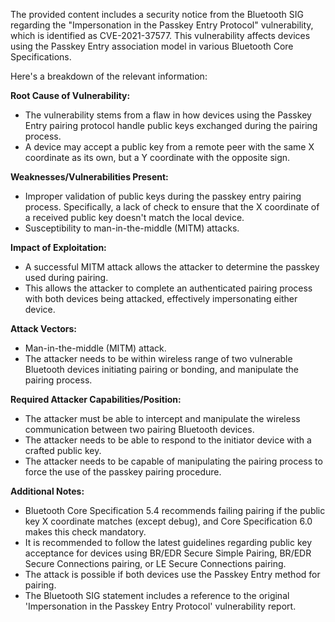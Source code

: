 The provided content includes a security notice from the Bluetooth SIG regarding the "Impersonation in the Passkey Entry Protocol" vulnerability, which is identified as CVE-2021-37577. This vulnerability affects devices using the Passkey Entry association model in various Bluetooth Core Specifications.

Here's a breakdown of the relevant information:

**Root Cause of Vulnerability:**
- The vulnerability stems from a flaw in how devices using the Passkey Entry pairing protocol handle public keys exchanged during the pairing process.
- A device may accept a public key from a remote peer with the same X coordinate as its own, but a Y coordinate with the opposite sign.

**Weaknesses/Vulnerabilities Present:**
- Improper validation of public keys during the passkey entry pairing process. Specifically, a lack of check to ensure that the X coordinate of a received public key doesn't match the local device.
- Susceptibility to man-in-the-middle (MITM) attacks.

**Impact of Exploitation:**
- A successful MITM attack allows the attacker to determine the passkey used during pairing.
- This allows the attacker to complete an authenticated pairing process with both devices being attacked, effectively impersonating either device.

**Attack Vectors:**
- Man-in-the-middle (MITM) attack.
- The attacker needs to be within wireless range of two vulnerable Bluetooth devices initiating pairing or bonding, and manipulate the pairing process.

**Required Attacker Capabilities/Position:**
- The attacker must be able to intercept and manipulate the wireless communication between two pairing Bluetooth devices.
- The attacker needs to be able to respond to the initiator device with a crafted public key.
- The attacker needs to be capable of manipulating the pairing process to force the use of the passkey pairing procedure.

**Additional Notes:**
- Bluetooth Core Specification 5.4 recommends failing pairing if the public key X coordinate matches (except debug), and Core Specification 6.0 makes this check mandatory.
- It is recommended to follow the latest guidelines regarding public key acceptance for devices using BR/EDR Secure Simple Pairing, BR/EDR Secure Connections pairing, or LE Secure Connections pairing.
- The attack is possible if both devices use the Passkey Entry method for pairing.
- The Bluetooth SIG statement includes a reference to the original 'Impersonation in the Passkey Entry Protocol' vulnerability report.